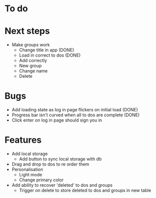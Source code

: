 # To do

# Next steps

- Make groups work
  - Change title in app (DONE)
  - Load in correct to dos (DONE)
  - Add correctly
  - New group
  - Change name
  - Delete

# Bugs

- Add loading state as log in page flickers on initial load (DONE)
- Progress bar isn't curved when all to dos are complete (DONE)
- Click enter on log in page should sign you in

# Features

- Add local storage
  - Add button to sync local storage with db
- Drag and drop to dos to re order them
- Personalisation
  - Light mode
  - Change primary color
- Add ability to recover 'deleted' to dos and groups
  - Trigger on delete to store deleted to dos and groups in new table
